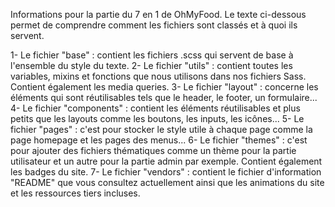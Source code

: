 Informations pour la partie du 7 en 1 de OhMyFood.
Le texte ci-dessous permet de comprendre comment les fichiers sont classés et à quoi ils servent.

1- Le fichier "base" : contient les fichiers .scss qui servent de base à l'ensemble du style du texte.
2- Le fichier "utils" : contient toutes les variables, mixins et fonctions que nous utilisons dans nos fichiers Sass. Contient également les media queries.
3- Le fichier "layout" : concerne les éléments qui sont réutilisables tels que le header, le footer, un formulaire...
4- Le fichier "components" : contient les éléments réutilisables et plus petits que les layouts comme les boutons, les inputs, les icônes...
5- Le fichier "pages" : c'est pour stocker le style utile à chaque page comme la page homepage et les pages des menus...
6- Le fichier "themes" : c'est pour ajouter des fichiers thématiques comme un thème pour la partie utilisateur et un autre pour la partie admin par exemple. Contient également les badges du site.
7- Le fichier "vendors" : contient le fichier d'information "README" que vous consultez actuellement ainsi que les animations du site et les ressources tiers incluses.
